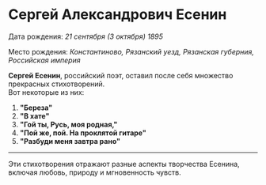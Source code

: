 # Сергей Александрович Есенин
Дата рождения: *21 сентября (3 октября) 1895*

Место рождения: *Константиново, Рязанский уезд, Рязанская губерния, Российская империя*

**Сергей Есенин**, российский поэт, оставил после себя множество прекрасных стихотворений.  
Вот некоторые из них:

1. **"Береза"**
2. **"В хате"**
3. **"Гой ты, Русь, моя родная,"**
4. **"Пой же, пой. На проклятой гитаре"**
5. **"Разбуди меня завтра рано"**
---
Эти стихотворения отражают разные аспекты творчества Есенина, включая любовь, природу и мгновенность чувств.